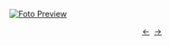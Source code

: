 [![Foto Preview](preview/n243.avif)](https://20essentials.github.io/project-000-243)

<div align="center" style="display: flex; justify-content: center;">
  <a  href="https://github.com/20essentials/project-000-242" target="_blank">&#8592;</a>
  &nbsp;&nbsp;
  <a  href="https://github.com/20essentials/project-000-244" target="_blank">&#8594;</a>
</div>
